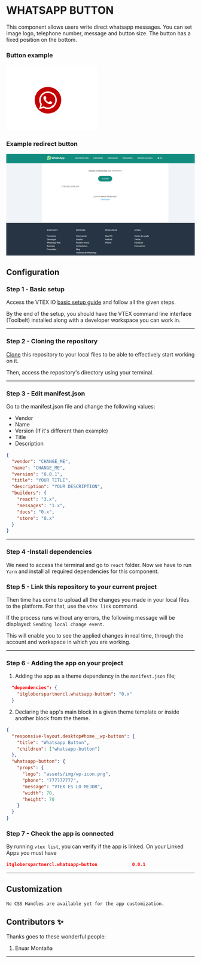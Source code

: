 # WHATSAPP BUTTON

This component allows users write direct whatsapp messages. You can set image logo, telephone number, message and button size. The button has a fixed position on the bottom.

### Button example

![preview](../assets/img/wp-button.png)

### Example redirect button

![preview](../assets/img/wp-page.png)

## Configuration

### **Step 1** - Basic setup

Access the VTEX IO [basic setup guide](https://vtex.io/docs/getting-started/build-stores-with-store-framework/1) and follow all the given steps.

By the end of the setup, you should have the VTEX command line interface (Toolbelt) installed along with a developer workspace you can work in.

---

### **Step 2** - Cloning the repository

[Clone](https://help.github.com/en/github/creating-cloning-and-archiving-repositories/cloning-a-repository) this repository to your local files to be able to effectively start working on it.

Then, access the repository's directory using your terminal.

---

### **Step 3** - Edit manifest.json

Go to the manifest.json file and change the following values:
- Vendor
- Name
- Version (If it's different than example)
- Title 
- Description

```json
{
  "vendor": "CHANGE_ME",
  "name": "CHANGE_ME",
  "version": "0.0.1",
  "title": "YOUR TITLE",
  "description": "YOUR DESCRIPTION",
  "builders": {
    "react": "3.x",
    "messages": "1.x",
    "docs": "0.x",
    "store": "0.x"
  }
}
```
---

### **Step 4** -Install dependencies
  We need to access the terminal and go to `react` folder. Now we have to run `Yarn` and install all required dependencies for this component.

### **Step 5** - Link this repository to your current project

Then time has come to upload all the changes you made in your local files to the platform. For that, use the `vtex link` command.

If the process runs without any errors, the following message will be displayed: `Sending local change event`. 

This will enable you to see the applied changes in real time, through the account and workspace in which you are working.

---

### **Step 6** - Adding the app on your project

1. Adding the app as a theme dependency in the `manifest.json` file;

```json
  "dependencies": {
    "itgloberspartnercl.whatsapp-button": "0.x"
  }
```

2. Declaring the app's main block in a given theme template or inside another block from the theme.

```json
{
  "responsive-layout.desktop#home__wp-button": {
    "title": "Whatsapp Button",
    "children": ["whatsapp-button"]
  },
  "whatsapp-button": {
    "props": {
      "logo": "assets/img/wp-icon.png",
      "phone": "777777777",
      "message": "VTEX ES LO MEJOR",
      "width": 70,
      "height": 70
    }
  }
}
```

### **Step 7** - Check the app is connected

By running `vtex list`, you can verify if the app is linked. On your Linked Apps you must have

```json
itgloberspartnercl.whatsapp-button             0.0.1
```

---

## Customization

`No CSS Handles are available yet for the app customization.`

<!-- DOCS-IGNORE:start -->

## Contributors ✨

Thanks goes to these wonderful people:

1. Enuar Montaña

---

